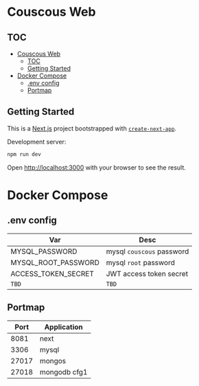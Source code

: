 # Couscous Web

## TOC
- [Couscous Web](#couscous-web)
  - [TOC](#toc)
  - [Getting Started](#getting-started)
- [Docker Compose](#docker-compose)
  - [.env config](#env-config)
  - [Portmap](#portmap)

## Getting Started
This is a [Next.js](https://nextjs.org/) project bootstrapped with [`create-next-app`](https://github.com/vercel/next.js/tree/canary/packages/create-next-app).

Development server:

```bash
npm run dev
```

Open [http://localhost:3000](http://localhost:3000) with your browser to see the result.

# Docker Compose

## .env config

|Var|Desc|
|---|----|
|MYSQL_PASSWORD|mysql `couscous` password|
|MYSQL_ROOT_PASSWORD|mysql `root` password|
|ACCESS_TOKEN_SECRET|JWT access token secret|
|`TBD`|`TBD`|


## Portmap

|Port|Application|
|---|---|
|8081|next|
|3306|mysql|
|27017|mongos|
|27018|mongodb cfg1|

